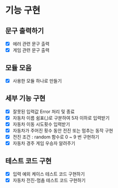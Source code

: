 # 기능 구현

## 문구 출력하기

-   [x] 에러 관련 문구 출력
-   [x] 게임 관련 문구 출력

## 모듈 모음

-   [x] 사용한 모듈 하나로 만들기

## 세부 기능 구현

-   [x] 잘못된 입력값 Error 처리 및 종료
-   [x] 자동차 이름 쉼표(,)로 구분하여 5자 이하로 입력받기
-   [x] 자동차 이동 시도횟수 입력받기
-   [x] 자동차가 주어진 횟수 동안 전진 또는 멈추는 동작 구현
-   [x] 전진 조건 : random 함수로 0 ~ 9 번 구현하기
-   [x] 자동차 경주 게임 우승자 알려주기

## 테스트 코드 구현

-   [x] 입력 예외 케이스 테스트 코드 구현하기
-   [x] 자동차 전진-멈춤 테스트 코드 구현하기
